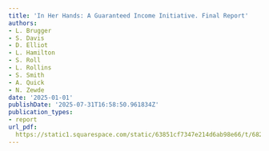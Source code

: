 ```yaml
---
title: 'In Her Hands: A Guaranteed Income Initiative. Final Report'
authors:
- L. Brugger
- S. Davis
- D. Elliot
- L. Hamilton
- S. Roll
- L. Rollins
- S. Smith
- A. Quick
- N. Zewde
date: '2025-01-01'
publishDate: '2025-07-31T16:58:50.961834Z'
publication_types:
- report
url_pdf: 
  https://static1.squarespace.com/static/63851cf7347e214d6ab98e66/t/6824acbb95cd8c342a0a9a57/1747233981394/25_GRO_IHH_WhitePaper_v6.pdf
---
```

